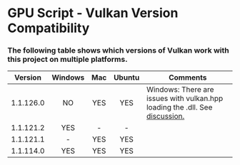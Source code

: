 # **GPU Script - Vulkan Version Compatibility**

### The following table shows which versions of Vulkan work with this project on multiple platforms.


| Version | Windows | Mac | Ubuntu | Comments |
|:-------:|:-------:|:---:|:------:|----------|
| 1.1.126.0 | NO | YES | YES | Windows: There are issues with vulkan.hpp loading the .dll. See [discussion.](https://github.com/KhronosGroup/Vulkan-Hpp/issues/454) |
| 1.1.121.2 | YES | - | - | |
| 1.1.121.1 | - | YES | YES | |
| 1.1.114.0 | YES | YES | YES | |
